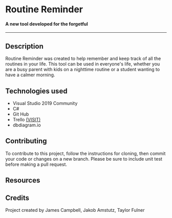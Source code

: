 # Routine Reminder 
#### A new tool developed for the forgetful

---

## Description
Routine Reminder was created to help remember and keep track of all the routines in your life. This tool can be used in everyone's life, whether you are a busy parent with kids on a nighttime routine or a student wanting to have a calmer morning.

## Technologies used
*  Visual Studio 2019 Community
*  C#
*  Git Hub
*  Trello [(VISIT)](https://trello.com/b/pXmOUogx/routine-reminder)
*  dbdiagram.io

## Contributing
To contribute to this project, follow the instructions for cloning, then commit your code or changes on a new branch.  Please be sure to include unit test before making a pull request.

## Resources


## Credits
Project created by James Campbell, Jakob Amstutz, Taylor Fulner

